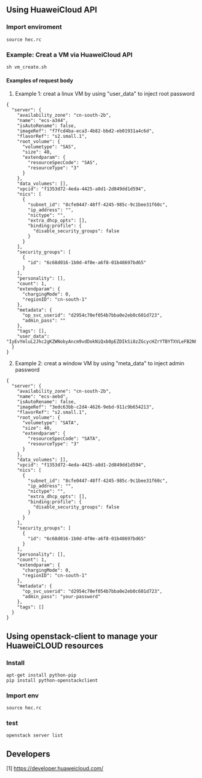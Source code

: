 
## Using HuaweiCloud API
### Import enviroment
```
source hec.rc
```
### Example: Creat a VM via HuaweiCloud API
``` 
sh vm_create.sh 
```

#### Examples of request body

1. Example 1: creat a linux VM by using "user_data" to inject root password 
```
{
  "server": {
    "availability_zone": "cn-south-2b",
    "name": "ecs-a344",
    "isAutoRename": false,
    "imageRef": "f7fcd4ba-eca3-4b82-bbd2-eb01931a4c6d",
    "flavorRef": "s2.small.1",
    "root_volume": {
      "volumetype": "SAS",
      "size": 40,
      "extendparam": {
        "resourceSpecCode": "SAS",
        "resourceType": "3"
      }
    },
    "data_volumes": [],
    "vpcid": "f1353d72-4eda-4425-a8d1-2d849dd1d594",
    "nics": [
      {
        "subnet_id": "8cfe0447-48ff-4245-985c-9c1bee31f60c",
        "ip_address": "",
        "nictype": "",
        "extra_dhcp_opts": [],
        "binding:profile": {
          "disable_security_groups": false
        }
      }
    ],
    "security_groups": [
      {
        "id": "6c68d016-1b0d-4f0e-a6f8-01b48697bd65"
      }
    ],
    "personality": [],
    "count": 1,
    "extendparam": {
      "chargingMode": 0,
      "regionID": "cn-south-1"
    },
    "metadata": {
      "op_svc_userid": "d2954c70ef054b7bba0e2eb0c601d723",
      "admin_pass": ""
    },
    "tags": [],
    "user_data": "IyEvYmluL2Jhc2gKZWNobyAncm9vdDokNiQxb0pEZDIkSi8zZGcycHZrYTBYTXVLeFB2NFYudC90dk9XYkNmOUZrLklPYXF6cFUyemw4WnN5Ty9yOUhWNTRmekExZFlCRk1IN1l3ZFZrQU15Lk4xbHhwSVo0UTEnIHwgY2hwYXNzd2QgLWU7"
  }
}
```

2. Example 2: creat a window VM by using "meta_data" to inject admin password 

```
{
  "server": {
    "availability_zone": "cn-south-2b",
    "name": "ecs-aebd",
    "isAutoRename": false,
    "imageRef": "3edc63bb-c2d4-4626-9ebd-911c9b654213",
    "flavorRef": "s2.small.1",
    "root_volume": {
      "volumetype": "SATA",
      "size": 40,
      "extendparam": {
        "resourceSpecCode": "SATA",
        "resourceType": "3"
      }
    },
    "data_volumes": [],
    "vpcid": "f1353d72-4eda-4425-a8d1-2d849dd1d594",
    "nics": [
      {
        "subnet_id": "8cfe0447-48ff-4245-985c-9c1bee31f60c",
        "ip_address": "",
        "nictype": "",
        "extra_dhcp_opts": [],
        "binding:profile": {
          "disable_security_groups": false
        }
      }
    ],
    "security_groups": [
      {
        "id": "6c68d016-1b0d-4f0e-a6f8-01b48697bd65"
      }
    ],
    "personality": [],
    "count": 1,
    "extendparam": {
      "chargingMode": 0,
      "regionID": "cn-south-1"
    },
    "metadata": {
      "op_svc_userid": "d2954c70ef054b7bba0e2eb0c601d723",
      "admin_pass": "your-password"
    },
    "tags": []
  }
}
```

## Using openstack-client to manage your HuaweiCLOUD resources 
### Install
``` 
apt-get install python-pip
pip install python-openstackclient
```
### Import env
``` 
source hec.rc
```

### test
``` 
openstack server list
```

## Developers
[1] <https://developer.huaweicloud.com/>



